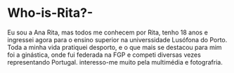 # Who-is-Rita?-
Eu sou a Ana Rita, mas todos me conhecem por Rita, tenho 18 anos e ingressei agora para o ensino superior na universsidade Lusófona do Porto. Toda a minha vida pratiquei desporto, e o que mais se destacou para mim foi a ginástica, onde fui federada na FGP e competi diversas vezes representando Portugal. interesso-me muito pela multimédia e fotografria.
